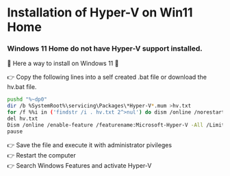#  Installation of Hyper-V on Win11 Home

### Windows 11 Home do not have Hyper-V support installed.
🚀 Here a way to install on Windows 11 🚀

👉 Copy the following lines into a self created .bat file or download the hv.bat file. 

```sh
pushd "%~dp0"
dir /b %SystemRoot%\servicing\Packages\*Hyper-V*.mum >hv.txt
for /f %%i in ('findstr /i . hv.txt 2^>nul') do dism /online /norestart /add-package:"%SystemRoot%\servicing\Packages\%%i"
del hv.txt
Dism /online /enable-feature /featurename:Microsoft-Hyper-V -All /LimitAccess /ALL
pause
```

👉 Save the file and execute it with administrator pivileges<br>
👉 Restart the computer<br>
👉 Search Windows Features and activate Hyper-V<br>

